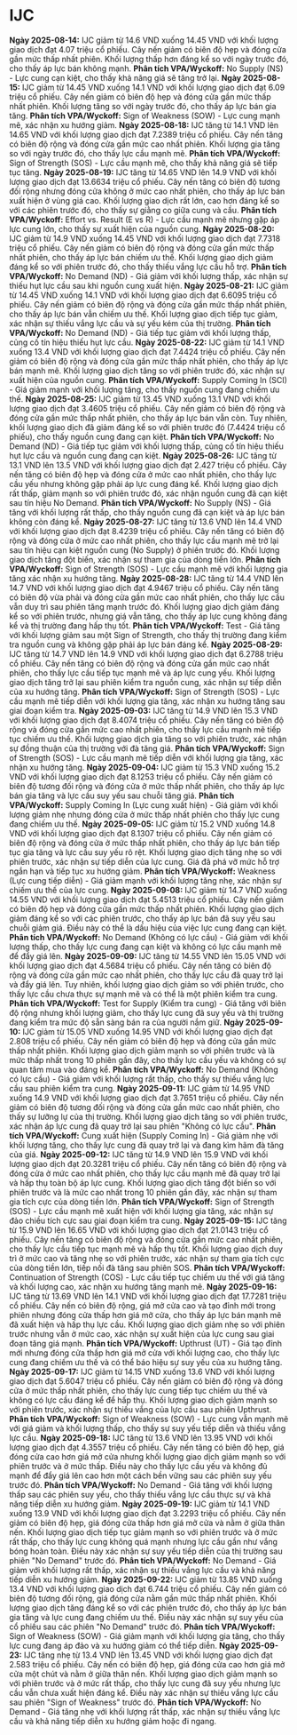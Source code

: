 # IJC

**Ngày 2025-08-14:** IJC giảm từ 14.6 VND xuống 14.45 VND với khối lượng giao dịch đạt 4.07 triệu cổ phiếu. Cây nến giảm có biên độ hẹp và đóng cửa gần mức thấp nhất phiên. Khối lượng thấp hơn đáng kể so với ngày trước đó, cho thấy áp lực bán không mạnh. **Phân tích VPA/Wyckoff:** No Supply (NS) - Lực cung cạn kiệt, cho thấy khả năng giá sẽ tăng trở lại.
**Ngày 2025-08-15:** IJC giảm từ 14.45 VND xuống 14.1 VND với khối lượng giao dịch đạt 6.09 triệu cổ phiếu. Cây nến giảm có biên độ hẹp và đóng cửa gần mức thấp nhất phiên. Khối lượng tăng so với ngày trước đó, cho thấy áp lực bán gia tăng. **Phân tích VPA/Wyckoff:** Sign of Weakness (SOW) - Lực cung mạnh mẽ, xác nhận xu hướng giảm.
**Ngày 2025-08-18:** IJC tăng từ 14.1 VND lên 14.65 VND với khối lượng giao dịch đạt 7.2389 triệu cổ phiếu. Cây nến tăng có biên độ rộng và đóng cửa gần mức cao nhất phiên. Khối lượng gia tăng so với ngày trước đó, cho thấy lực cầu mạnh mẽ. **Phân tích VPA/Wyckoff:** Sign of Strength (SOS) - Lực cầu mạnh mẽ, cho thấy khả năng giá sẽ tiếp tục tăng.
**Ngày 2025-08-19:** IJC tăng từ 14.65 VND lên 14.9 VND với khối lượng giao dịch đạt 13.6634 triệu cổ phiếu. Cây nến tăng có biên độ tương đối rộng nhưng đóng cửa không ở mức cao nhất phiên, cho thấy áp lực bán xuất hiện ở vùng giá cao. Khối lượng giao dịch rất lớn, cao hơn đáng kể so với các phiên trước đó, cho thấy sự giằng co giữa cung và cầu. **Phân tích VPA/Wyckoff:** Effort vs. Result (E vs R) - Lực cầu mạnh mẽ nhưng gặp áp lực cung lớn, cho thấy sự xuất hiện của nguồn cung.
**Ngày 2025-08-20:** IJC giảm từ 14.9 VND xuống 14.45 VND với khối lượng giao dịch đạt 7.7318 triệu cổ phiếu. Cây nến giảm có biên độ rộng và đóng cửa gần mức thấp nhất phiên, cho thấy áp lực bán chiếm ưu thế. Khối lượng giao dịch giảm đáng kể so với phiên trước đó, cho thấy thiếu vắng lực cầu hỗ trợ. **Phân tích VPA/Wyckoff:** No Demand (ND) - Giá giảm với khối lượng thấp, xác nhận sự thiếu hụt lực cầu sau khi nguồn cung xuất hiện.
**Ngày 2025-08-21:** IJC giảm từ 14.45 VND xuống 14.1 VND với khối lượng giao dịch đạt 6.6095 triệu cổ phiếu. Cây nến giảm có biên độ rộng và đóng cửa gần mức thấp nhất phiên, cho thấy áp lực bán vẫn chiếm ưu thế. Khối lượng giao dịch tiếp tục giảm, xác nhận sự thiếu vắng lực cầu và sự yếu kém của thị trường. **Phân tích VPA/Wyckoff:** No Demand (ND) - Giá tiếp tục giảm với khối lượng thấp, củng cố tín hiệu thiếu hụt lực cầu.
**Ngày 2025-08-22:** IJC giảm từ 14.1 VND xuống 13.4 VND với khối lượng giao dịch đạt 7.4424 triệu cổ phiếu. Cây nến giảm có biên độ rộng và đóng cửa gần mức thấp nhất phiên, cho thấy áp lực bán mạnh mẽ. Khối lượng giao dịch tăng so với phiên trước đó, xác nhận sự xuất hiện của nguồn cung. **Phân tích VPA/Wyckoff:** Supply Coming In (SCI) - Giá giảm mạnh với khối lượng tăng, cho thấy nguồn cung đang chiếm ưu thế.
**Ngày 2025-08-25:** IJC giảm từ 13.45 VND xuống 13.1 VND với khối lượng giao dịch đạt 3.4605 triệu cổ phiếu. Cây nến giảm có biên độ rộng và đóng cửa gần mức thấp nhất phiên, cho thấy áp lực bán vẫn còn. Tuy nhiên, khối lượng giao dịch đã giảm đáng kể so với phiên trước đó (7.4424 triệu cổ phiếu), cho thấy nguồn cung đang cạn kiệt. **Phân tích VPA/Wyckoff:** No Demand (ND) - Giá tiếp tục giảm với khối lượng thấp, củng cố tín hiệu thiếu hụt lực cầu và nguồn cung đang cạn kiệt.
**Ngày 2025-08-26:** IJC tăng từ 13.1 VND lên 13.5 VND với khối lượng giao dịch đạt 2.427 triệu cổ phiếu. Cây nến tăng có biên độ hẹp và đóng cửa ở mức cao nhất phiên, cho thấy lực cầu yếu nhưng không gặp phải áp lực cung đáng kể. Khối lượng giao dịch rất thấp, giảm mạnh so với phiên trước đó, xác nhận nguồn cung đã cạn kiệt sau tín hiệu No Demand. **Phân tích VPA/Wyckoff:** No Supply (NS) - Giá tăng với khối lượng rất thấp, cho thấy nguồn cung đã cạn kiệt và áp lực bán không còn đáng kể.
**Ngày 2025-08-27:** IJC tăng từ 13.6 VND lên 14.4 VND với khối lượng giao dịch đạt 8.4239 triệu cổ phiếu. Cây nến tăng có biên độ rộng và đóng cửa ở mức cao nhất phiên, cho thấy lực cầu mạnh mẽ trở lại sau tín hiệu cạn kiệt nguồn cung (No Supply) ở phiên trước đó. Khối lượng giao dịch tăng đột biến, xác nhận sự tham gia của dòng tiền lớn. **Phân tích VPA/Wyckoff:** Sign of Strength (SOS) - Lực cầu mạnh mẽ với khối lượng gia tăng xác nhận xu hướng tăng.
**Ngày 2025-08-28:** IJC tăng từ 14.4 VND lên 14.7 VND với khối lượng giao dịch đạt 4.9467 triệu cổ phiếu. Cây nến tăng có biên độ vừa phải và đóng cửa gần mức cao nhất phiên, cho thấy lực cầu vẫn duy trì sau phiên tăng mạnh trước đó. Khối lượng giao dịch giảm đáng kể so với phiên trước, nhưng giá vẫn tăng, cho thấy áp lực cung không đáng kể và thị trường đang hấp thụ tốt. **Phân tích VPA/Wyckoff:** Test - Giá tăng với khối lượng giảm sau một Sign of Strength, cho thấy thị trường đang kiểm tra nguồn cung và không gặp phải áp lực bán đáng kể.
**Ngày 2025-08-29:** IJC tăng từ 14.7 VND lên 14.9 VND với khối lượng giao dịch đạt 6.2788 triệu cổ phiếu. Cây nến tăng có biên độ rộng và đóng cửa gần mức cao nhất phiên, cho thấy lực cầu tiếp tục mạnh mẽ và áp lực cung yếu. Khối lượng giao dịch tăng trở lại sau phiên kiểm tra nguồn cung, xác nhận sự tiếp diễn của xu hướng tăng. **Phân tích VPA/Wyckoff:** Sign of Strength (SOS) - Lực cầu mạnh mẽ tiếp diễn với khối lượng gia tăng, xác nhận xu hướng tăng sau giai đoạn kiểm tra.
**Ngày 2025-09-03:** IJC tăng từ 14.9 VND lên 15.3 VND với khối lượng giao dịch đạt 8.4074 triệu cổ phiếu. Cây nến tăng có biên độ rộng và đóng cửa gần mức cao nhất phiên, cho thấy lực cầu mạnh mẽ tiếp tục chiếm ưu thế. Khối lượng giao dịch gia tăng so với phiên trước, xác nhận sự đồng thuận của thị trường với đà tăng giá. **Phân tích VPA/Wyckoff:** Sign of Strength (SOS) - Lực cầu mạnh mẽ tiếp diễn với khối lượng gia tăng, xác nhận xu hướng tăng.
**Ngày 2025-09-04:** IJC giảm từ 15.3 VND xuống 15.2 VND với khối lượng giao dịch đạt 8.1253 triệu cổ phiếu. Cây nến giảm có biên độ tương đối rộng và đóng cửa ở mức thấp nhất phiên, cho thấy áp lực bán gia tăng và lực cầu suy yếu sau chuỗi tăng giá. **Phân tích VPA/Wyckoff:** Supply Coming In (Lực cung xuất hiện) - Giá giảm với khối lượng giảm nhẹ nhưng đóng cửa ở mức thấp nhất phiên cho thấy lực cung đang chiếm ưu thế.
**Ngày 2025-09-05:** IJC giảm từ 15.2 VND xuống 14.8 VND với khối lượng giao dịch đạt 8.1307 triệu cổ phiếu. Cây nến giảm có biên độ rộng và đóng cửa ở mức thấp nhất phiên, cho thấy áp lực bán tiếp tục gia tăng và lực cầu suy yếu rõ rệt. Khối lượng giao dịch tăng nhẹ so với phiên trước, xác nhận sự tiếp diễn của lực cung. Giá đã phá vỡ mức hỗ trợ ngắn hạn và tiếp tục xu hướng giảm. **Phân tích VPA/Wyckoff:** Weakness (Lực cung tiếp diễn) - Giá giảm mạnh với khối lượng tăng nhẹ, xác nhận sự chiếm ưu thế của lực cung.
**Ngày 2025-09-08:** IJC giảm từ 14.7 VND xuống 14.55 VND với khối lượng giao dịch đạt 5.4513 triệu cổ phiếu. Cây nến giảm có biên độ hẹp và đóng cửa gần mức thấp nhất phiên. Khối lượng giao dịch giảm đáng kể so với các phiên trước, cho thấy áp lực bán đã suy yếu sau chuỗi giảm giá. Điều này có thể là dấu hiệu của việc lực cung đang cạn kiệt. **Phân tích VPA/Wyckoff:** No Demand (Không có lực cầu) - Giá giảm với khối lượng thấp, cho thấy lực cung đang cạn kiệt và không có lực cầu mạnh mẽ để đẩy giá lên.
**Ngày 2025-09-09:** IJC tăng từ 14.55 VND lên 15.05 VND với khối lượng giao dịch đạt 4.5684 triệu cổ phiếu. Cây nến tăng có biên độ rộng và đóng cửa gần mức cao nhất phiên, cho thấy lực cầu đã quay trở lại và đẩy giá lên. Tuy nhiên, khối lượng giao dịch giảm so với phiên trước, cho thấy lực cầu chưa thực sự mạnh mẽ và có thể là một phiên kiểm tra cung. **Phân tích VPA/Wyckoff:** Test for Supply (Kiểm tra cung) - Giá tăng với biên độ rộng nhưng khối lượng giảm, cho thấy lực cung đã suy yếu và thị trường đang kiểm tra mức độ sẵn sàng bán ra của người nắm giữ.
**Ngày 2025-09-10:** IJC giảm từ 15.05 VND xuống 14.95 VND với khối lượng giao dịch đạt 2.808 triệu cổ phiếu. Cây nến giảm có biên độ hẹp và đóng cửa gần mức thấp nhất phiên. Khối lượng giao dịch giảm mạnh so với phiên trước và là mức thấp nhất trong 10 phiên gần đây, cho thấy lực cầu yếu và không có sự quan tâm mua vào đáng kể. **Phân tích VPA/Wyckoff:** No Demand (Không có lực cầu) - Giá giảm với khối lượng rất thấp, cho thấy sự thiếu vắng lực cầu sau phiên kiểm tra cung.
**Ngày 2025-09-11:** IJC giảm từ 14.95 VND xuống 14.9 VND với khối lượng giao dịch đạt 3.7651 triệu cổ phiếu. Cây nến giảm có biên độ tương đối rộng và đóng cửa gần mức cao nhất phiên, cho thấy sự lưỡng lự của thị trường. Khối lượng giao dịch tăng so với phiên trước, xác nhận áp lực cung đã quay trở lại sau phiên "Không có lực cầu". **Phân tích VPA/Wyckoff:** Cung xuất hiện (Supply Coming In) - Giá giảm nhẹ với khối lượng tăng, cho thấy lực cung đã quay trở lại và đang kìm hãm đà tăng của giá.
**Ngày 2025-09-12:** IJC tăng từ 14.9 VND lên 15.9 VND với khối lượng giao dịch đạt 20.3281 triệu cổ phiếu. Cây nến tăng có biên độ rộng và đóng cửa ở mức cao nhất phiên, cho thấy lực cầu mạnh mẽ đã quay trở lại và hấp thụ toàn bộ áp lực cung. Khối lượng giao dịch tăng đột biến so với phiên trước và là mức cao nhất trong 10 phiên gần đây, xác nhận sự tham gia tích cực của dòng tiền lớn. **Phân tích VPA/Wyckoff:** Sign of Strength (SOS) - Lực cầu mạnh mẽ xuất hiện với khối lượng gia tăng, xác nhận sự đảo chiều tích cực sau giai đoạn kiểm tra cung.
**Ngày 2025-09-15:** IJC tăng từ 15.9 VND lên 16.65 VND với khối lượng giao dịch đạt 21.0143 triệu cổ phiếu. Cây nến tăng có biên độ rộng và đóng cửa gần mức cao nhất phiên, cho thấy lực cầu tiếp tục mạnh mẽ và hấp thụ tốt. Khối lượng giao dịch duy trì ở mức cao và tăng nhẹ so với phiên trước, xác nhận sự tham gia tích cực của dòng tiền lớn, tiếp nối đà tăng sau phiên SOS. **Phân tích VPA/Wyckoff:** Continuation of Strength (COS) - Lực cầu tiếp tục chiếm ưu thế với giá tăng và khối lượng cao, xác nhận xu hướng tăng mạnh mẽ.
**Ngày 2025-09-16:** IJC tăng từ 13.69 VND lên 14.1 VND với khối lượng giao dịch đạt 17.7281 triệu cổ phiếu. Cây nến có biên độ rộng, giá mở cửa cao và tạo đỉnh mới trong phiên nhưng đóng cửa thấp hơn giá mở cửa, cho thấy áp lực bán mạnh mẽ đã xuất hiện và hấp thụ lực cầu. Khối lượng giao dịch giảm nhẹ so với phiên trước nhưng vẫn ở mức cao, xác nhận sự xuất hiện của lực cung sau giai đoạn tăng giá mạnh. **Phân tích VPA/Wyckoff:** Upthrust (UT) - Giá tạo đỉnh mới nhưng đóng cửa thấp hơn giá mở cửa với khối lượng cao, cho thấy lực cung đang chiếm ưu thế và có thể báo hiệu sự suy yếu của xu hướng tăng.
**Ngày 2025-09-17:** IJC giảm từ 14.15 VND xuống 13.6 VND với khối lượng giao dịch đạt 5.6047 triệu cổ phiếu. Cây nến giảm có biên độ rộng và đóng cửa ở mức thấp nhất phiên, cho thấy lực cung tiếp tục chiếm ưu thế và không có lực cầu đáng kể để hấp thụ. Khối lượng giao dịch giảm mạnh so với phiên trước, xác nhận sự thiếu vắng của lực cầu sau phiên Upthrust. **Phân tích VPA/Wyckoff:** Sign of Weakness (SOW) - Lực cung vẫn mạnh mẽ với giá giảm và khối lượng thấp, cho thấy sự suy yếu tiếp diễn và thiếu vắng lực cầu.
**Ngày 2025-09-18:** IJC tăng từ 13.6 VND lên 13.95 VND với khối lượng giao dịch đạt 4.3557 triệu cổ phiếu. Cây nến tăng có biên độ hẹp, giá đóng cửa cao hơn giá mở cửa nhưng khối lượng giao dịch giảm mạnh so với phiên trước và ở mức thấp. Điều này cho thấy lực cầu yếu và không đủ mạnh để đẩy giá lên cao hơn một cách bền vững sau các phiên suy yếu trước đó. **Phân tích VPA/Wyckoff:** No Demand - Giá tăng với khối lượng thấp sau các phiên suy yếu, cho thấy thiếu vắng lực cầu thực sự và khả năng tiếp diễn xu hướng giảm.
**Ngày 2025-09-19:** IJC giảm từ 14.1 VND xuống 13.9 VND với khối lượng giao dịch đạt 3.2293 triệu cổ phiếu. Cây nến giảm có biên độ hẹp, giá đóng cửa thấp hơn giá mở cửa và nằm ở giữa thân nến. Khối lượng giao dịch tiếp tục giảm mạnh so với phiên trước và ở mức rất thấp, cho thấy lực cung không quá mạnh nhưng lực cầu gần như vắng bóng hoàn toàn. Điều này xác nhận sự suy yếu tiếp diễn của thị trường sau phiên "No Demand" trước đó. **Phân tích VPA/Wyckoff:** No Demand - Giá giảm với khối lượng rất thấp, xác nhận sự thiếu vắng lực cầu và khả năng tiếp diễn xu hướng giảm.
**Ngày 2025-09-22:** IJC giảm từ 13.85 VND xuống 13.4 VND với khối lượng giao dịch đạt 6.744 triệu cổ phiếu. Cây nến giảm có biên độ tương đối rộng, giá đóng cửa nằm gần mức thấp nhất phiên. Khối lượng giao dịch tăng đáng kể so với các phiên trước đó, cho thấy áp lực bán gia tăng và lực cung đang chiếm ưu thế. Điều này xác nhận sự suy yếu của cổ phiếu sau các phiên "No Demand" trước đó. **Phân tích VPA/Wyckoff:** Sign of Weakness (SOW) - Giá giảm mạnh với khối lượng gia tăng, cho thấy lực cung đang áp đảo và xu hướng giảm có thể tiếp diễn.
**Ngày 2025-09-23:** IJC tăng nhẹ từ 13.4 VND lên 13.45 VND với khối lượng giao dịch đạt 2.583 triệu cổ phiếu. Cây nến có biên độ hẹp, giá đóng cửa cao hơn giá mở cửa một chút và nằm ở giữa thân nến. Khối lượng giao dịch giảm mạnh so với phiên trước và ở mức rất thấp, cho thấy lực cung đã suy yếu nhưng lực cầu vẫn chưa xuất hiện đáng kể. Điều này xác nhận sự thiếu vắng lực cầu sau phiên "Sign of Weakness" trước đó. **Phân tích VPA/Wyckoff:** No Demand - Giá tăng nhẹ với khối lượng rất thấp, xác nhận sự thiếu vắng lực cầu và khả năng tiếp diễn xu hướng giảm hoặc đi ngang.
